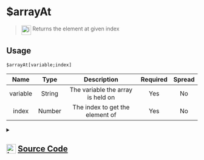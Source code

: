 # $arrayAt
> <img align="top" src="https://upload.wikimedia.org/wikipedia/commons/thumb/e/e4/Infobox_info_icon.svg/160px-Infobox_info_icon.svg.png?20150409153300" alt="image" width="25" height="auto"> Returns the element at given index
## Usage
```
$arrayAt[variable;index]
```
| Name | Type | Description | Required | Spread
| :---: | :---: | :---: | :---: | :---: |
variable | String | The variable the array is held on | Yes | No
index | Number | The index to get the element of | Yes | No
<details>
<summary>
    
## <img align="top" src="https://cdn4.iconfinder.com/data/icons/iconsimple-logotypes/512/github-512.png" alt="image" width="25" height="auto">  [Source Code](https://github.com/tryforge/ForgeScript-V2/blob/main/src/native/arrayAt.ts)
    
</summary>
    
```ts
import { ArgType, NativeFunction, Return } from "../structures"

export default new NativeFunction({
    name: "$arrayAt",
    description: "Returns the element at given index",
    unwrap: true,
    brackets: true,
    args: [
        {
            name: "variable",
            description: "The variable the array is held on",
            type: ArgType.String,
            rest: false,
            required: true
        },
        {
            name: "index",
            type: ArgType.Number,
            description: "The index to get the element of",
            rest: false,
            required: true
        }
    ],
    execute(ctx, [ variable, index ]) {
        const arr = ctx.getEnvironmentKey([ variable ])
        return Return.success(Array.isArray(arr) ? arr.at(index) : undefined)
    },
})
```
    
</details>